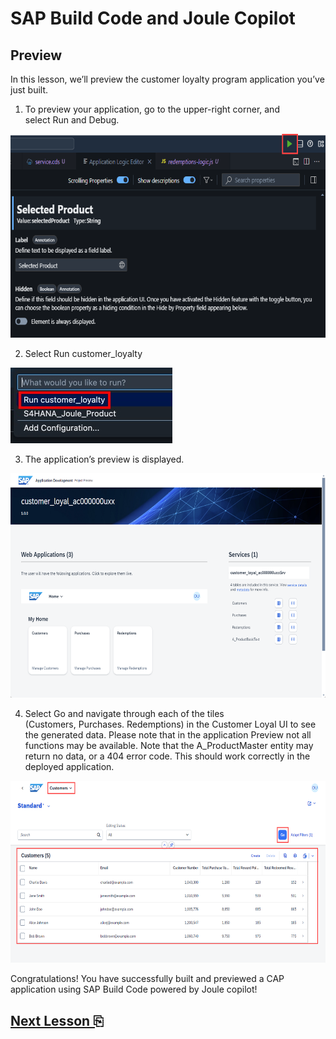 # SAP Build Code and Joule Copilot

## Preview

In this lesson, we’ll preview the customer loyalty program application
you’ve just built.

1.  To preview your application, go to the upper-right corner, and
    select Run and Debug.

<img src="images/image1.png"
style="width:6.5in;height:3.39444in" />

2.  Select Run customer_loyalty

<img src="images/image2.jpg" />

3.  The application’s preview is displayed.

<img src="images/image3.png"
style="width:6.5in;height:3.74375in" />

4.  Select Go and navigate through each of the tiles
    (Customers, Purchases. Redemptions) in the Customer Loyal UI to see
    the generated data. Please note that in the application Preview not
    all functions may be available. Note that the A_ProductMaster entity may return no data, or a 404 error code. This should work correctly in the deployed application.

<img src="images/image4.png"
style="width:6.5in;height:3.03056in" />

Congratulations! You have successfully built and previewed a CAP
application using SAP Build Code powered by Joule copilot!

## [Next Lesson ⎘](../ex2/)
